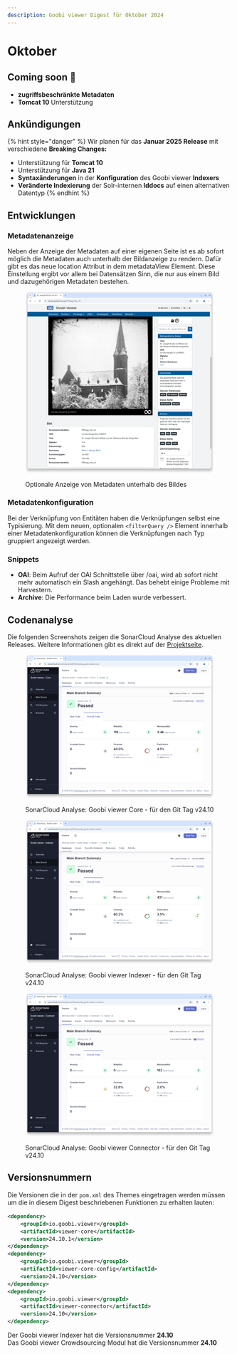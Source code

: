 ```yaml
---
description: Goobi viewer Digest für Oktober 2024
---
```


# Oktober

## Coming soon :rocket:

* **zugriffsbeschränkte Metadaten**
* **Tomcat 10** Unterstützung

## Ankündigungen

{% hint style="danger" %}
Wir planen für das **Januar 2025 Release** mit verschiedene **Breaking Changes:**

* Unterstützung für **Tomcat 10**
* Unterstützung für **Java 21**
* **Syntaxänderungen** in der **Konfiguration** des Goobi viewer **Indexers**
* **Veränderte Indexierung** der Solr-internen **Iddocs** auf  einen alternativen Datentyp
{% endhint %}

## Entwicklungen

### Metadatenanzeige

Neben der Anzeige der Metadaten auf einer eigenen Seite ist es ab sofort möglich die Metadaten auch unterhalb der Bildanzeige zu rendern. Dafür gibt es das neue location Attribut in dem metadataView Element. Diese Einstellung ergibt vor allem bei Datensätzen Sinn, die nur aus einem Bild und dazugehörigen Metadaten bestehen.

<figure><img src="../.gitbook/assets/24.10_DE_metadata-below-image.png" alt=""><figcaption><p>Optionale Anzeige von Metadaten unterhalb des Bildes</p></figcaption></figure>



### Metadatenkonfiguration

Bei der Verknüpfung von Entitäten haben die Verknüpfungen selbst eine Typisierung. Mit dem neuen, optionalen `<filterQuery />` Element innerhalb einer Metadatenkonfiguration können die Verknüpfungen nach Typ gruppiert angezeigt werden.

### Snippets

* **OAI**: Beim Aufruf der OAI Schnittstelle über /oai, wird ab sofort nicht mehr automatisch ein Slash angehängt. Das behebt einige Probleme mit Harvestern.
* **Archive**: Die Performance beim Laden wurde verbessert.

## Codenanalyse

Die folgenden Screenshots zeigen die SonarCloud Analyse des aktuellen Releases. Weitere Informationen gibt es direkt auf der [Projektseite](https://sonarcloud.io/organizations/intranda/projects).

<figure><img src="../.gitbook/assets/24.10_sonar-core.png" alt=""><figcaption><p>SonarCloud Analyse: Goobi viewer Core - für den Git Tag v24.10</p></figcaption></figure>

<figure><img src="../.gitbook/assets/24.10_sonar-indexer.png" alt=""><figcaption><p>SonarCloud Analyse: Goobi viewer Indexer - für den Git Tag v24.10</p></figcaption></figure>

<figure><img src="../.gitbook/assets/24.10_sonar-connector.png" alt=""><figcaption><p>SonarCloud Analyse: Goobi viewer Connector - für den Git Tag v24.10</p></figcaption></figure>

## Versionsnummern

Die Versionen die in der `pom.xml` des Themes eingetragen werden müssen um die in diesem Digest beschriebenen Funktionen zu erhalten lauten:

```xml
<dependency>
    <groupId>io.goobi.viewer</groupId>
    <artifactId>viewer-core</artifactId>
    <version>24.10.1</version>
</dependency>
<dependency>
    <groupId>io.goobi.viewer</groupId>
    <artifactId>viewer-core-config</artifactId>
    <version>24.10</version>
</dependency>
<dependency>
    <groupId>io.goobi.viewer</groupId>
    <artifactId>viewer-connector</artifactId>
    <version>24.10</version>
</dependency>
```

Der Goobi viewer Indexer hat die Versionsnummer **24.10**\
Das Goobi viewer Crowdsourcing Modul hat die Versionsnummer **24.10**
